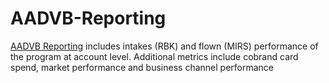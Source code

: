 # AADVB-Reporting
[AADVB Reporting](https://app.powerbi.com/groups/f19eb98e-a207-4896-a907-7669e5fbdb47/reports/0572f71f-1624-46ef-ad38-c89b50f1742b/94d859c36e1dad6ae0c3?experience=power-bi&bookmarkGuid=cc1fd425899d2a224d9b) includes intakes (RBK) and flown (MIRS) performance of the program at account level. Additional metrics include cobrand card spend, market performance and business channel performance
